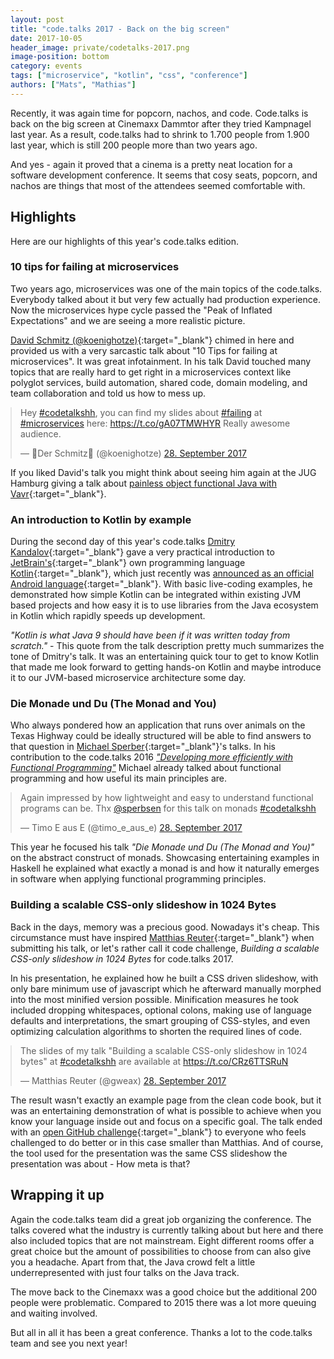 ```yaml
---
layout: post
title: "code.talks 2017 - Back on the big screen"
date: 2017-10-05
header_image: private/codetalks-2017.png
image-position: bottom
category: events
tags: ["microservice", "kotlin", "css", "conference"]
authors: ["Mats", "Mathias"]
---
```


<style>

.twitter-tweet {
  margin: auto;
}
</style>

Recently, it was again time for popcorn, nachos, and code.
Code.talks is back on the big screen at Cinemaxx Dammtor after they tried Kampnagel last year.
As a result, code.talks had to shrink to 1.700 people from 1.900 last year, which is still 200 people more than two years ago.

And yes - again it proved that a cinema is a pretty neat location for a software development conference.
It seems that cosy seats, popcorn, and nachos are things that most of the attendees seemed comfortable with.

## Highlights

Here are our highlights of this year's code.talks edition.

### 10 tips for failing at microservices

Two years ago, microservices was one of the main topics of the code.talks.
Everybody talked about it but very few actually had production experience.
Now the microservices hype cycle passed the "Peak of Inflated Expectations" and we are seeing a more realistic picture.

[David Schmitz (@koenighotze)](https://twitter.com/koenighotze){:target="_blank"} chimed in here and provided us with a very sarcastic talk about "10 Tips for failing at microservices".
It was great infotainment.
In his talk David touched many topics that are really hard to get right in a microservices context like polyglot services, build automation, shared code, domain modeling, and team collaboration and told us how to mess up.

<blockquote class="twitter-tweet" data-lang="de"><p lang="en" dir="ltr">Hey <a href="https://twitter.com/hashtag/codetalkshh?src=hash&amp;ref_src=twsrc%5Etfw">#codetalkshh</a>, you can find my slides about <a href="https://twitter.com/hashtag/failing?src=hash&amp;ref_src=twsrc%5Etfw">#failing</a> at <a href="https://twitter.com/hashtag/microservices?src=hash&amp;ref_src=twsrc%5Etfw">#microservices</a> here: <a href="https://t.co/gA07TMWHYR">https://t.co/gA07TMWHYR</a> Really awesome audience.</p>&mdash; 👑Der Schmitz💾 (@koenighotze) <a href="https://twitter.com/koenighotze/status/913357102613237760?ref_src=twsrc%5Etfw">28. September 2017</a></blockquote>
<script async src="//platform.twitter.com/widgets.js" charset="utf-8"></script>

If you liked David's talk you might think about seeing him again at the JUG Hamburg giving a talk about [painless object functional Java with Vavr](https://www.meetup.com/de-DE/jug-hamburg/events/243300696/){:target="_blank"}.

### An introduction to Kotlin by example

During the second day of this year's code.talks [Dmitry Kandalov](https://twitter.com/dmitrykandalov?lang=en){:target="_blank"} gave a very practical introduction to [JetBrain's](https://www.jetbrains.com/){:target="_blank"} own programming language [Kotlin](https://kotlinlang.org/){:target="_blank"}, which just recently was [announced as an official Android language](https://blog.jetbrains.com/kotlin/2017/05/kotlin-on-android-now-official/){:target="_blank"}.
With basic live-coding examples, he demonstrated how simple Kotlin can be integrated within existing JVM based projects and how easy it is to use libraries from the Java ecosystem in Kotlin which rapidly speeds up development.

_"Kotlin is what Java 9 should have been if it was written today from scratch."_ - This quote from the talk description pretty much summarizes the tone of Dmitry's talk.
It was an entertaining quick tour to get to know Kotlin that made me look forward to getting hands-on Kotlin and maybe introduce it to our JVM-based microservice architecture some day.

### Die Monade und Du (The Monad and You)

Who always pondered how an application that runs over animals on the Texas Highway could be ideally structured will be able to find answers to that question in [Michael Sperber](https://twitter.com/sperbsen){:target="_blank"}'s talks.
In his contribution to the code.talks 2016 _["Developing more efficiently with Functional Programming"](/blog/events/code-talks-2016-retrospective/)_ Michael already talked about functional programming and how useful its main principles are.

<blockquote class="twitter-tweet" data-lang="de"><p lang="en" dir="ltr">Again impressed by how lightweight and easy to understand functional programs can be. Thx <a href="https://twitter.com/sperbsen?ref_src=twsrc%5Etfw">@sperbsen</a> for this talk on monads <a href="https://twitter.com/hashtag/codetalkshh?src=hash&amp;ref_src=twsrc%5Etfw">#codetalkshh</a></p>&mdash; Timo E aus E (@timo_e_aus_e) <a href="https://twitter.com/timo_e_aus_e/status/913426902404288512?ref_src=twsrc%5Etfw">28. September 2017</a></blockquote>
<script async src="//platform.twitter.com/widgets.js" charset="utf-8"></script>

This year he focused his talk _"Die Monade und Du (The Monad and You)"_ on the abstract construct of monads.
Showcasing entertaining examples in Haskell he explained what exactly a monad is and how it naturally emerges in software when applying functional programming principles.

### Building a scalable CSS-only slideshow in 1024 Bytes

Back in the days, memory was a precious good. Nowadays it's cheap.
This circumstance must have inspired [Matthias Reuter](https://twitter.com/gweax){:target="_blank"} when submitting his talk, or let's rather call it code challenge, _Building a scalable CSS-only slideshow in 1024 Bytes_ for code.talks 2017.

In his presentation, he explained how he built a CSS driven slideshow, with only bare minimum use of javascript which he afterward manually morphed into the most minified version possible.
Minification measures he took included dropping whitespaces, optional colons, making use of language defaults and interpretations, the smart grouping of CSS-styles, and even optimizing calculation algorithms to shorten the required lines of code.

<blockquote class="twitter-tweet" data-lang="de"><p lang="en" dir="ltr">The slides of my talk &quot;Building a scalable CSS-only slideshow in 1024 bytes&quot; at <a href="https://twitter.com/hashtag/codetalkshh?src=hash&amp;ref_src=twsrc%5Etfw">#codetalkshh</a> are available at <a href="https://t.co/CRz6TTSRuN">https://t.co/CRz6TTSRuN</a></p>&mdash; Matthias Reuter (@gweax) <a href="https://twitter.com/gweax/status/913386437428510720?ref_src=twsrc%5Etfw">28. September 2017</a></blockquote>
<script async src="//platform.twitter.com/widgets.js" charset="utf-8"></script>

The result wasn't exactly an example page from the clean code book, but it was an entertaining demonstration of what is possible to achieve when you know your language inside out and focus on a specific goal.
The talk ended with an [open GitHub challenge](https://github.com/gweax/code-talks-challenge){:target="_blank"} to everyone who feels challenged to do better or in this case smaller than Matthias.
And of course, the tool used for the presentation was the same CSS slideshow the presentation was about - How meta is that?

## Wrapping it up

Again the code.talks team did a great job organizing the conference. The talks covered what the industry is currently talking about but here and there also included topics that are not mainstream.
Eight different rooms offer a great choice but the amount of possibilities to choose from can also give you a headache.
Apart from that, the Java crowd felt a little underrepresented with just four talks on the Java track.

The move back to the Cinemaxx was a good choice but the additional 200 people were problematic. Compared to 2015 there was a lot more queuing and waiting involved.

But all in all it has been a great conference.
Thanks a lot to the code.talks team and see you next year!
